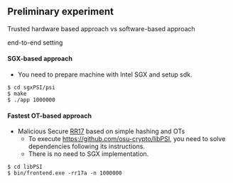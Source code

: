 ## Preliminary experiment

Trusted hardware based approach vs software-based approach

end-to-end setting


#### SGX-based approach
- You need to prepare machine with Intel SGX and setup sdk.
```
$ cd sgxPSI/psi
$ make
$ ./app 1000000
```

#### Fastest OT-based approach
- Malicious Secure [RR17](https://eprint.iacr.org/2017/769) based on simple hashing and OTs
  - To execute https://github.com/osu-crypto/libPSI, you need to solve dependencies following its instructions.
  - There is no need to SGX implementation.

```
$ cd libPSI
$ bin/frontend.exe -rr17a -n 1000000
```
